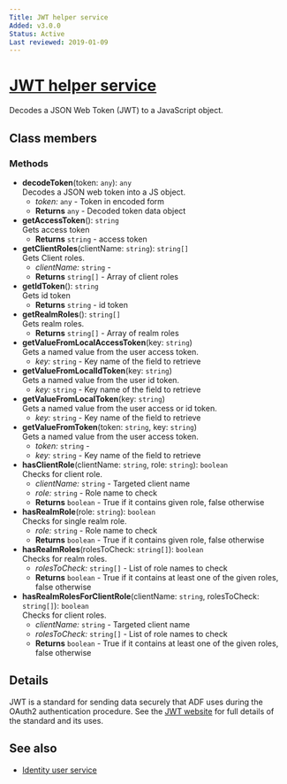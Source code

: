```yaml
---
Title: JWT helper service
Added: v3.0.0
Status: Active
Last reviewed: 2019-01-09
---
```


# [JWT helper service](lib/core/src/lib/services/jwt-helper.service.ts "Defined in jwt-helper.service.ts")

Decodes a JSON Web Token (JWT) to a JavaScript object.

## Class members

### Methods

-   **decodeToken**(token: `any`): `any`<br/>
    Decodes a JSON web token into a JS object.
    -   _token:_ `any`  - Token in encoded form
    -   **Returns** `any` - Decoded token data object
-   **getAccessToken**(): `string`<br/>
    Gets access token
    -   **Returns** `string` - access token
-   **getClientRoles**(clientName: `string`): `string[]`<br/>
    Gets Client roles.
    -   _clientName:_ `string`  - 
    -   **Returns** `string[]` - Array of client roles
-   **getIdToken**(): `string`<br/>
    Gets id token
    -   **Returns** `string` - id token
-   **getRealmRoles**(): `string[]`<br/>
    Gets realm roles.
    -   **Returns** `string[]` - Array of realm roles
-   **getValueFromLocalAccessToken**(key: `string`)<br/>
    Gets a named value from the user access token.
    -   _key:_ `string`  - Key name of the field to retrieve
-   **getValueFromLocalIdToken**(key: `string`)<br/>
    Gets a named value from the user id token.
    -   _key:_ `string`  - Key name of the field to retrieve
-   **getValueFromLocalToken**(key: `string`)<br/>
    Gets a named value from the user access or id token.
    -   _key:_ `string`  - Key name of the field to retrieve
-   **getValueFromToken**(token: `string`, key: `string`)<br/>
    Gets a named value from the user access token.
    -   _token:_ `string`  - 
    -   _key:_ `string`  - Key name of the field to retrieve
-   **hasClientRole**(clientName: `string`, role: `string`): `boolean`<br/>
    Checks for client role.
    -   _clientName:_ `string`  - Targeted client name
    -   _role:_ `string`  - Role name to check
    -   **Returns** `boolean` - True if it contains given role, false otherwise
-   **hasRealmRole**(role: `string`): `boolean`<br/>
    Checks for single realm role.
    -   _role:_ `string`  - Role name to check
    -   **Returns** `boolean` - True if it contains given role, false otherwise
-   **hasRealmRoles**(rolesToCheck: `string[]`): `boolean`<br/>
    Checks for realm roles.
    -   _rolesToCheck:_ `string[]`  - List of role names to check
    -   **Returns** `boolean` - True if it contains at least one of the given roles, false otherwise
-   **hasRealmRolesForClientRole**(clientName: `string`, rolesToCheck: `string[]`): `boolean`<br/>
    Checks for client roles.
    -   _clientName:_ `string`  - Targeted client name
    -   _rolesToCheck:_ `string[]`  - List of role names to check
    -   **Returns** `boolean` - True if it contains at least one of the given roles, false otherwise

## Details

JWT is a standard for sending data securely that ADF uses during the
OAuth2 authentication procedure. See the [JWT website](https://jwt.io/)
for full details of the standard and its uses.

## See also

-   [Identity user service](identity-user.service.md)
